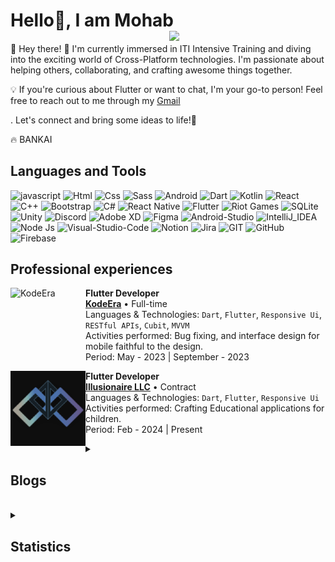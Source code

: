 # Hello👋, I am Mohab  <img align="right" width="250" src="assets/Valorant stickers/Fascinating.png"/>
####

👋 Hey there! 🚀 I'm currently immersed in ITI Intensive Training and diving into the exciting world of Cross-Platform technologies. I'm passionate about helping others, collaborating, and crafting awesome things together.

💡 If you're curious about Flutter or want to chat, I'm your go-to person! Feel free to reach out to me through my [Gmail](https://mail.google.com/mail/u/0/?tab=rm&ogbl#inbox?compose=CllgCJNwfvtDDNzfJTHHbzBCFLHrLhhdFmTkqJvVGlZDqGfnjGtrTKHPnHCflSXGfXJwwwQxwCL)

. Let's connect and bring some ideas to life!🌟

🔥 BANKAI



## Languages and Tools
![javascript](https://img.shields.io/badge/JavaScript-F7DF1E?&logo=javascript&logoColor=black)
![Html](https://img.shields.io/badge/HTML-E34F26?&logo=html5&logoColor=white)
![Css](https://img.shields.io/badge/CSS-1572B6?&&logo=css3&logoColor=white)
![Sass](https://img.shields.io/badge/Sass-CC6699?&logo=sass&logoColor=white)
![Android](https://img.shields.io/badge/Android-3DDC84?&logo=android&logoColor=white)
![Dart](https://img.shields.io/badge/Dart-0175C2?&logo=dart&logoColor=white)
![Kotlin](https://img.shields.io/badge/Kotlin-A539F1?&&logo=kotlin&logoColor=white)
![React](https://img.shields.io/badge/React-20232A?&logo=react&logoColor=61DAFB)
![C++](https://img.shields.io/badge/C%2B%2B-00599C?&logo=c%2B%2B&logoColor=white)
![Bootstrap](https://img.shields.io/badge/Bootstrap-563D7C?&logo=bootstrap&logoColor=white)
![C#](https://img.shields.io/badge/C%23-239120?&logo=c-sharp&logoColor=white)
![React Native](https://img.shields.io/badge/React_Native-20232A?&logo=react&logoColor=61DAFB)
![Flutter](https://img.shields.io/badge/Flutter-02569B?&logo=flutter&logoColor=white)
![Riot Games](https://img.shields.io/badge/Riot_Games-D32936?&logo=riot-games&logoColor=white)
![SQLite](https://img.shields.io/badge/SQLite-07405E?&logo=sqlite&logoColor=white)
![Unity](https://img.shields.io/badge/Unity-100000?&logo=unity&logoColor=white)
![Discord](https://img.shields.io/badge/Discord-7289DA?&logo=discord&logoColor=white)
![Adobe XD](https://img.shields.io/badge/Adobe%20XD-470137?&logo=Adobe%20XD&logoColor=#FF61F6)
![Figma](https://img.shields.io/badge/Figma-F24E1E?&logo=figma&logoColor=white)
![Android-Studio](https://img.shields.io/badge/Android_Studio-3DDC84?&logo=android-studio&logoColor=white)
![IntelliJ_IDEA](https://img.shields.io/badge/IntelliJ_IDEA-000000.svg?&logo=intellij-idea&logoColor=white)
![Node Js](https://img.shields.io/badge/Node.js-43853D?&logo=node.js&logoColor=white)
![Visual-Studio-Code](https://img.shields.io/badge/Visual_Studio_Code-0078D4?&logo=visual%20studio%20code&logoColor=white)
![Notion](https://img.shields.io/badge/Notion-000000?&logo=notion&logoColor=white)
![Jira](https://img.shields.io/badge/Jira-0052CC?&logo=jira&logoColor=white)
![GIT](https://img.shields.io/badge/GIT-E44C30?&logo=git&logoColor=white)
![GitHub](https://img.shields.io/badge/Github-100000?&logo=github&logoColor=white)
![Firebase](https://img.shields.io/badge/Firebase-FF7139?&logo=firebase&logoColor=white)


## Professional experiences

[<img align="left" height="120px" width="120px" alt="KodeEra" src="assets/Professional experiences/KodeEra.png"/>]()

**Flutter Developer** \
[**KodeEra**]() • Full-time \
Languages & Technologies: `Dart`, `Flutter`, `Responsive Ui`, `RESTful APIs`, `Cubit`, `MVVM` \
Activities performed: Bug fixing, and interface design for mobile faithful to the design. \
Period: May - 2023 | September - 2023
<br/>

[<img align="left" height="120px" width="120px" alt="Illusionaire LLC.png" src="assets/Professional experiences/Illusionaire LLC.png"/>]()

**Flutter Developer** \
[**Illusionaire LLC**](https://www.illusionaire.tech/) • Contract \
Languages & Technologies: `Dart`, `Flutter`, `Responsive Ui` \
Activities performed: Crafting Educational applications for children. \
Period: Feb - 2024 | Present
<br/>


<details>
<summary><h2> Blogs </h2></summary>

[<img align="left" height="120px" width="120px" alt="KodeEra" src="assets/blogs/notification 1.png"/>]()

**[Mastering Flutter Notifications part.1](https://medium.com/@mohab.khalid.mahmoud/mastering-flutter-notifications-part-1-7ee4ee1e43c3)** \
Delve into Flutter notifications with a 6-minute read, offering a user-friendly guide and practical examples to enhance your app alerts. The post covers the installation process using the flutter_local_notifications package, ensuring a quick path to mastering Flutter notifications. 🚀✉️
<br/>
</details>

<br>

<details> <summary><h2>  Statistics </h2></summary>

<img align="center" src="https://github-readme-streak-stats.herokuapp.com/?user=moha-b&theme=dark&date_format=j%20M%5B%20Y%5D&currStreakLabel=6FDA44&fire=6FDA44&ring=6FDA44" alt="GitHub Streak Stats" />
<br>
<img align="center" src="https://github-readme-stats.vercel.app/api?username=moha-b&title_color=6FDA44&text_color=FFFFFF&show_icons=true&icon_color=6FDA44&include_all_commits=true&count_private=true&theme=dark" alt="GitHub Stats"/>
<br>
<img align="center" src="https://github-readme-stats.vercel.app/api/top-langs?username=moha-b&layout=compact&title_color=6FDA44&text_color=FFFFFF&theme=dark" alt="GitHub Most Used Languages" height="200" />
<br>
</details>